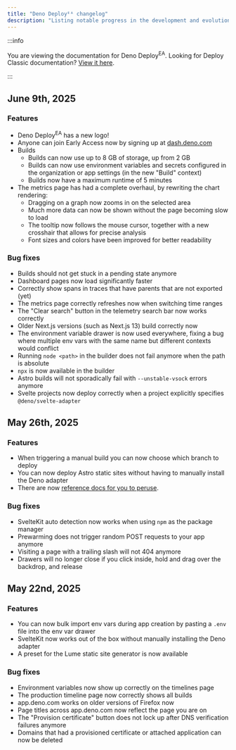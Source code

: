 ```yaml
---
title: "Deno Deployᴱᴬ changelog"
description: "Listing notable progress in the development and evolution of Deno Deploy Early Access"
---
```


:::info

You are viewing the documentation for Deno Deploy<sup>EA</sup>. Looking for
Deploy Classic documentation? [View it here](/deploy/).

:::

## June 9th, 2025

### Features

- Deno Deploy<sup>EA</sup> has a new logo!
- Anyone can join Early Access now by signing up at
  [dash.deno.com](https://dash.deno.com/account#early-access)
- Builds
  - Builds can now use up to 8 GB of storage, up from 2 GB
  - Builds can now use environment variables and secrets configured in the
    organization or app settings (in the new "Build" context)
  - Builds now have a maximum runtime of 5 minutes
- The metrics page has had a complete overhaul, by rewriting the chart
  rendering:
  - Dragging on a graph now zooms in on the selected area
  - Much more data can now be shown without the page becoming slow to load
  - The tooltip now follows the mouse cursor, together with a new crosshair that
    allows for precise analysis
  - Font sizes and colors have been improved for better readability

### Bug fixes

- Builds should not get stuck in a pending state anymore
- Dashboard pages now load significantly faster
- Correctly show spans in traces that have parents that are not exported (yet)
- The metrics page correctly refreshes now when switching time ranges
- The "Clear search" button in the telemetry search bar now works correctly
- Older Next.js versions (such as Next.js 13) build correctly now
- The environment variable drawer is now used everywhere, fixing a bug where
  multiple env vars with the same name but different contexts would conflict
- Running `node <path>` in the builder does not fail anymore when the path is
  absolute
- `npx` is now available in the builder
- Astro builds will not sporadically fail with `--unstable-vsock` errors anymore
- Svelte projects now deploy correctly when a project explicitly specifies
  `@deno/svelte-adapter`

## May 26th, 2025

### Features

- When triggering a manual build you can now choose which branch to deploy
- You can now deploy Astro static sites without having to manually install the
  Deno adapter
- There are now
  [reference docs for you to peruse](https://docs.deno.com/deploy/early-access/).

### Bug fixes

- SvelteKit auto detection now works when using `npm` as the package manager
- Prewarming does not trigger random POST requests to your app anymore
- Visiting a page with a trailing slash will not 404 anymore
- Drawers will no longer close if you click inside, hold and drag over the
  backdrop, and release

## May 22nd, 2025

### Features

- You can now bulk import env vars during app creation by pasting a `.env` file
  into the env var drawer
- SvelteKit now works out of the box without manually installing the Deno
  adapter
- A preset for the Lume static site generator is now available

### Bug fixes

- Environment variables now show up correctly on the timelines page
- The production timeline page now correctly shows all builds
- app.deno.com works on older versions of Firefox now
- Page titles across app.deno.com now reflect the page you are on
- The "Provision certificate" button does not lock up after DNS verification
  failures anymore
- Domains that had a provisioned certificate or attached application can now be
  deleted
